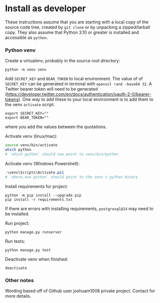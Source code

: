 Install as developer
============
These instructions assume that you are starting with a local copy of the source code tree, created by `git clone` or by unpacking a zipped/tarball copy. They also assume that Python 3.10 or greater is installed and accessible as `python`.

### Python venv
Create a virtualenv, probably in the source root directory:
```
python -m venv venv
```

Add `SECRET_KEY` and `BEAR_TOKEN` to local environment. The value of of `SECRET_KEY` can be generated in terminal with `openssl rand -base64 32`. A Twitter bearer token will need to be generated (https://developer.twitter.com/en/docs/authentication/oauth-2-0/bearer-tokens).
One way to add these to your local environment is to add them to the venv `activate` script.
```
export SECRET_KEY=""
export BEAR_TOKEN=""
```
where you add the values between the quotations.

Activate venv (linux/mac):
```bash
source venv/bin/activate
which python
# `which python` should now point to venv/bin/python 
```

Activate venv (Windows Powershell):
```powershell
.\venv\Scripts\Activate.ps1
# `where.exe python` should point to the venv's python binary
```

Install requirements for project:
```
python -m pip install --upgrade pip
pip install -r requirements.txt
```
If there are errors with installing requirements, `postgresql@14` may need to be installed.

Run project:
```
python manage.py runserver
```

Run tests:
```
python manage.py test
```

Deactivate venv when finished:
```
deactivate
```

### Other notes
Wording based off of Github user joshuam1008 private project. Contact for more details.
